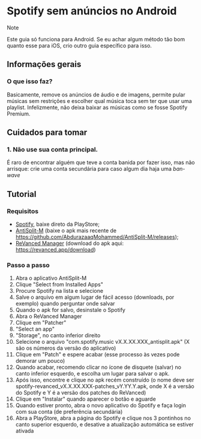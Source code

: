 # Spotify sem anúncios no Android

> [!NOTE]
> Este guia só funciona para Android. Se eu achar algum método tão bom quanto esse para iOS, crio outro guia específico para isso.

## Informações gerais

### O que isso faz?

Basicamente, remove os anúncios de áudio e de imagens, permite pular músicas sem restrições e escolher qual música toca sem ter que usar uma playlist.
Infelizmente, não deixa baixar as músicas como se fosse Spotify Premium.

## Cuidados para tomar

### 1. Não use sua conta principal.
É raro de encontrar alguém que teve a conta banida por fazer isso, mas não arrisque: crie uma conta secundária para caso algum dia haja uma *ban-wave*

## Tutorial

### Requisitos

* [Spotify](https://play.google.com/store/apps/details?id=com.spotify.music), baixe direto da PlayStore;
* [AntiSplit-M](https://github.com/AbdurazaaqMohammed/AntiSplit-M) (baixe o apk mais recente de https://github.com/AbdurazaaqMohammed/AntiSplit-M/releases);
* [ReVanced Manager](https://revanced.app/) (download do apk aqui: https://revanced.app/download)

### Passo a passo

1. Abra o aplicativo AntiSplit-M
2. Clique "Select from Installed Apps"
3. Procure Spotify na lista e selecione
4. Salve o arquivo em algum lugar de fácil acesso (downloads, por exemplo) quando perguntar onde salvar
5. Quando o apk for salvo, desinstale o Spotify
6. Abra o ReVanced Manager
7. Clique em "Patcher"
8. "Select an app"
9. "Storage", no canto inferior direito
10. Selecione o arquivo "com.spotify.music vX.X.XX.XXX_antisplit.apk" (X são os números da versão do aplicativo)
11. Clique em "Patch" e espere acabar (esse processo às vezes pode demorar um pouco)
12. Quando acabar, recomendo clicar no ícone de disquete (salvar) no canto inferior esquerdo, e escolha um lugar para salvar o apk.
13. Após isso, encontre e clique no apk recém construído (o nome deve ser spotify-revanced_vX.X.XX.XXX-patches_vY.YY.Y.apk, onde X é a versão do Spotify e Y é a versão dos patches do ReVanced)
14. Clique em "Instalar" quando aparecer o botão e aguarde
15. Quando estiver pronto, abra o novo aplicativo do Spotify e faça login com sua conta (de preferência secundária)
16. Abra a PlayStore, abra a página do Spotify e clique nos 3 pontinhos no canto superior esquerdo, e desative a atualização automática se estiver ativada
